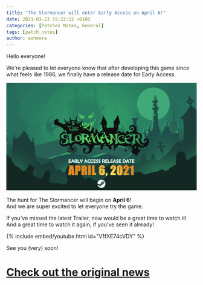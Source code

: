 ```yaml
---
title: "The Slormancer will enter Early Access on April 6!"
date: 2021-03-23 15:22:22 +0100
categories: [Patches Notes, General]
tags: [patch_notes]
author: ashmore
---
```

Hello everyone!  
  
We're pleased to let everyone know that after developing this game since what feels like 1986, we finally have a release date for Early Access.  
  
![](/assets/patch_notes/226bc71f0f268c5cde830112892d67af8ab1a2d6)  
  
The hunt for The Slormancer will begin on **April 6**!  
And we are super excited to let everyone try the game.  
  
If you've missed the latest Trailer, now would be a great time to watch it!  
And a great time to watch it again, if you've seen it already!  
  
{% include embed/youtube.html id="V1fXE74cVDY" %}
  
See you (very) soon!

# <a href="https://steamstore-a.akamaihd.net/news/externalpost/steam_community_announcements/4048146376728469697" target="_blank">Check out the original news</a>
